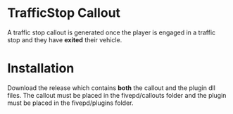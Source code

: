 # TrafficStop Callout
A traffic stop callout is generated once the player is engaged in a traffic stop and they have **exited** their vehicle.

# Installation
Download the release which contains **both** the callout and the plugin dll files. The callout must be placed in the fivepd/callouts folder and the plugin must be placed in the fivepd/plugins folder.
